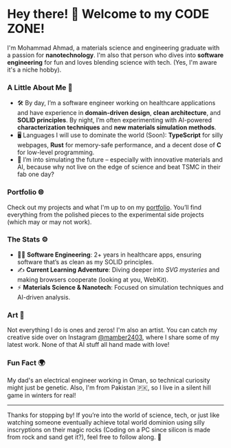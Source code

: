 # Hey there! 👋 Welcome to my CODE ZONE!

I'm Mohammad Ahmad, a materials science and engineering graduate with a passion for **nanotechnology**. I'm also that person who dives into **software engineering** for fun and loves blending science with tech. (Yes, I'm aware it's a niche hobby).

### A Little About Me 🌱
- 🛠️ By day, I’m a software engineer working on healthcare applications and have experience in **domain-driven design**, **clean architecture**, and **SOLID principles**. By night, I’m often experimenting with AI-powered **characterization techniques** and **new materials simulation methods**.
- 🖥️ Languages I will use to dominate the world (Soon): **TypeScript** for silly webpages, **Rust** for memory-safe performance, and a decent dose of **C** for low-level programming.
- 🔬 I’m into simulating the future – especially with innovative materials and AI, because why not live on the edge of science and beat TSMC in their fab one day?

### Portfolio 🌐
Check out my projects and what I'm up to on my [portfolio](https://mohammadahmadteq.github.io/mohammad-portfolio/). You’ll find everything from the polished pieces to the experimental side projects (which may or may not work).

### The Stats ⚙️
- 👨‍💻 **Software Engineering**: 2+ years in healthcare apps, ensuring software that’s as clean as my SOLID principles.
- ✍️ **Current Learning Adventure**: Diving deeper into *SVG mysteries* and making browsers cooperate (looking at you, WebKit).
- ⚡ **Materials Science & Nanotech**: Focused on simulation techniques and AI-driven analysis.

### Art 🎨
Not everything I do is ones and zeros! I'm also an artist. You can catch my creative side over on Instagram [@mamber2403](https://instagram.com/mamber2403), where I share some of my latest work. None of that AI stuff all hand made with love!

### Fun Fact 🌍
My dad's an electrical engineer working in Oman, so technical curiosity might just be genetic. Also, I'm from Pakistan 🇵🇰, so I live in a silent hill game in winters for real!

---

Thanks for stopping by! If you’re into the world of science, tech, or just like watching someone eventually achieve total world dominion using silly inscryptions on their magic rocks (Coding on a PC since silicon is made from rock and sand get it?), feel free to follow along. 🚀
